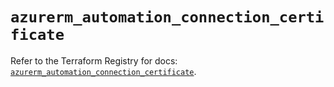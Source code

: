 # `azurerm_automation_connection_certificate`

Refer to the Terraform Registry for docs: [`azurerm_automation_connection_certificate`](https://registry.terraform.io/providers/hashicorp/azurerm/4.23.0/docs/resources/automation_connection_certificate).
